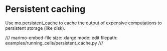 # Persistent caching

Use [mo.persistent_cache](#marimo.persistent_cache) to cache the output of
expensive computations to persistent storage (like disk).

/// marimo-embed-file
    size: xlarge
    mode: edit
    filepath: examples/running_cells/persistent_cache.py
///
